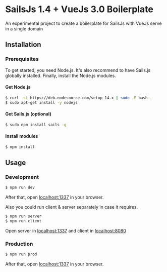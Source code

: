 # SailsJs 1.4 + VueJs 3.0 Boilerplate
An experimental project to create a boilerplate for SailsJs with VueJs serve in a single domain

## Installation

### Prerequisites

To get started, you need Node.js. It's also recommend to have Sails.js globally installed. Finally, install the Node.js modules.

#### Get Node.js

```bash
$ curl -sL https://deb.nodesource.com/setup_14.x | sudo -E bash -
$ sudo apt-get install -y nodejs
```

#### Get Sails.js (optional)

```bash
$ sudo npm install sails -g
```

#### Install modules

```bash
$ npm install
```

## Usage

### Development

```bash
$ npm run dev
```

After that, open [localhost:1337](http://localhost:1337) in your browser.

Also you could run client & server separately in case it requires.

```bash
$ npm run server
$ npm run client
```

Open server in [localhost:1337](http://localhost:1337) and client in [localhost:8080](http://localhost:8080)

### Production

```bash
$ npm run prod
```

After that, open [localhost:1337](http://localhost:1337) in your browser.